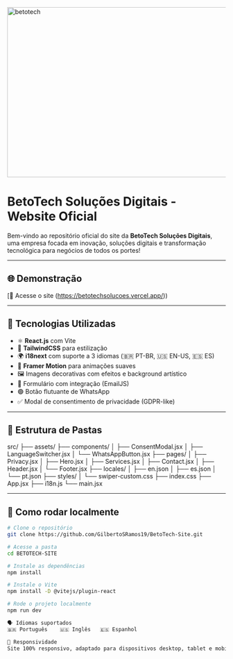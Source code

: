 <img width="2024" height="392" alt="betotech" src="https://github.com/user-attachments/assets/1085ce22-e69b-41d7-9cc2-8d7ccd7a0fa6" />

# BetoTech Soluções Digitais - Website Oficial

Bem-vindo ao repositório oficial do site da **BetoTech Soluções Digitais**, uma empresa focada em inovação, soluções digitais e transformação tecnológica para negócios de todos os portes!

---

## 🌐 Demonstração

[🔗 Acesse o site (https://betotechsolucoes.vercel.app/))

---

## 🚀 Tecnologias Utilizadas

- ⚛️ **React.js** com Vite
- 🎨 **TailwindCSS** para estilização
- 🌍 **i18next** com suporte a 3 idiomas (🇧🇷 PT-BR, 🇺🇸 EN-US, 🇪🇸 ES)
- 🎥 **Framer Motion** para animações suaves
- 🖼️ Imagens decorativas com efeitos e background artístico
- 📩 Formulário com integração (EmailJS)
- 🟢 Botão flutuante de WhatsApp
- ✅ Modal de consentimento de privacidade (GDPR-like)

---

## 📁 Estrutura de Pastas

src/
├── assets/
├── components/
│       ├── ConsentModal.jsx
│       ├── LanguageSwitcher.jsx
│       └── WhatsAppButton.jsx
├── pages/
│   ├── Privacy.jsx
│   ├── Hero.jsx
│   ├── Services.jsx
│   ├── Contact.jsx
│   ├── Header.jsx
│   └── Footer.jsx
├── locales/
│   ├── en.json
│   ├── es.json
│   └── pt.json
├── styles/
│   └── swiper-custom.css
├── index.css
├── App.jsx
├── i18n.js
└── main.jsx


---

## 🧪 Como rodar localmente

```bash
# Clone o repositório
git clone https://github.com/GilbertoSRamos19/BetoTech-Site.git

# Acesse a pasta
cd BETOTECH-SITE

# Instale as dependências
npm install

# Instale o Vite
npm install -D @vitejs/plugin-react

# Rode o projeto localmente
npm run dev

🗣️ Idiomas suportados
🇧🇷 Português	🇺🇸 Inglês	🇪🇸 Espanhol

📱 Responsividade
Site 100% responsivo, adaptado para dispositivos desktop, tablet e mobile com experiência fluida e otimizada.



